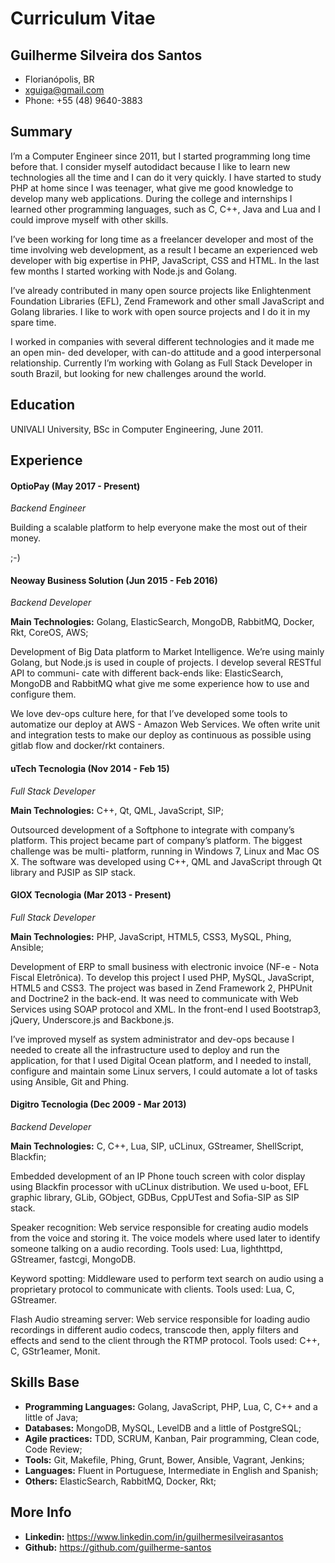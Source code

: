 # Curriculum Vitae

## Guilherme Silveira dos Santos

- Florianópolis, BR
- xguiga@gmail.com
- Phone: +55 (48) 9640-3883

## Summary

I’m a Computer Engineer since 2011, but I started programming long time before that. I consider myself autodidact because I like to learn new technologies all the time and I can do it very quickly. I have started to study PHP at home since I was teenager, what give me good knowledge to develop many web applications. During the college and internships I learned other programming languages, such as C, C++, Java and Lua and I could improve myself with other skills.

I’ve been working for long time as a freelancer developer and most of the time involving web development, as a result I became an experienced web developer with big expertise in PHP, JavaScript, CSS and HTML. In the last few months I started working with Node.js and Golang.

I’ve already contributed in many open source projects like Enlightenment Foundation Libraries (EFL), Zend Framework and other small JavaScript and Golang libraries. I like to work with open source projects and I do it in my spare time.

I worked in companies with several different technologies and it made me an open min- ded developer, with can-do attitude and a good interpersonal relationship. Currently I’m working with Golang as Full Stack Developer in south Brazil, but looking for new challenges around the world.

## Education

UNIVALI University, BSc in Computer Engineering, June 2011.

## Experience

#### OptioPay (May 2017 - Present)

*Backend Engineer*

Building a scalable platform to help everyone make the most out of their money.

;-)

#### Neoway Business Solution (Jun 2015 - Feb 2016)

*Backend Developer*

**Main Technologies:** Golang, ElasticSearch, MongoDB, RabbitMQ, Docker, Rkt, CoreOS, AWS;

Development of Big Data platform to Market Intelligence. We’re using mainly Golang, but Node.js is used in couple of projects. I develop several RESTful API to communi- cate with different back-ends like: ElasticSearch, MongoDB and RabbitMQ what give me some experience how to use and configure them.

We love dev-ops culture here, for that I’ve developed some tools to automatize our deploy at AWS - Amazon Web Services. We often write unit and integration tests to make our deploy as continuous as possible using gitlab flow and docker/rkt containers.

#### uTech Tecnologia (Nov 2014 - Feb 15)

*Full Stack Developer*

**Main Technologies:** C++, Qt, QML, JavaScript, SIP;

Outsourced development of a Softphone to integrate with company’s platform. This project became part of company’s platform. The biggest challenge was be multi- platform, running in Windows 7, Linux and Mac OS X. The software was developed using C++, QML and JavaScript through Qt library and PJSIP as SIP stack.

#### GIOX Tecnologia (Mar 2013 - Present)

*Full Stack Developer*

**Main Technologies:** PHP, JavaScript, HTML5, CSS3, MySQL, Phing, Ansible;

Development of ERP to small business with electronic invoice (NF-e - Nota Fiscal Eletrônica). To develop this project I used PHP, MySQL, JavaScript, HTML5 and CSS3. The project was based in Zend Framework 2, PHPUnit and Doctrine2 in the back-end. It was need to communicate with Web Services using SOAP protocol and XML. In the front-end I used Bootstrap3, jQuery, Underscore.js and Backbone.js.

I’ve improved myself as system administrator and dev-ops because I needed to create all the infrastructure used to deploy and run the application, for that I used Digital Ocean platform, and I needed to install, configure and maintain some Linux servers, I could automate a lot of tasks using Ansible, Git and Phing.

#### Digitro Tecnologia (Dec 2009 - Mar 2013)

*Backend Developer*

**Main Technologies:** C, C++, Lua, SIP, uCLinux, GStreamer, ShellScript, Blackfin;

Embedded development of an IP Phone touch screen with color display using Blackfin processor with uCLinux distribution. We used u-boot, EFL graphic library, GLib, GObject, GDBus, CppUTest and Sofia-SIP as SIP stack.

Speaker recognition: Web service responsible for creating audio models from the voice and storing it. The voice models where used later to identify someone talking on a audio recording. Tools used: Lua, lighthttpd, GStreamer, fastcgi, MongoDB.

Keyword spotting: Middleware used to perform text search on audio using a proprietary protocol to communicate with clients. Tools used: Lua, C, GStreamer.

Flash Audio streaming server: Web service responsible for loading audio recordings in different audio codecs, transcode then, apply filters and effects and send to the client through the RTMP protocol. Tools used: C++, C, GStr1eamer, Monit.

## Skills Base

- **Programming Languages:** Golang, JavaScript, PHP, Lua, C, C++ and a little of Java;
- **Databases:** MongoDB, MySQL, LevelDB and a little of PostgreSQL;
- **Agile practices:** TDD, SCRUM, Kanban, Pair programming, Clean code, Code Review;
- **Tools:** Git, Makefile, Phing, Grunt, Bower, Ansible, Vagrant, Jenkins;
- **Languages:** Fluent in Portuguese, Intermediate in English and Spanish;
- **Others:** ElasticSearch, RabbitMQ, Docker, Rkt;

## More Info

- **Linkedin:** https://www.linkedin.com/in/guilhermesilveirasantos
- **Github:** https://github.com/guilherme-santos
